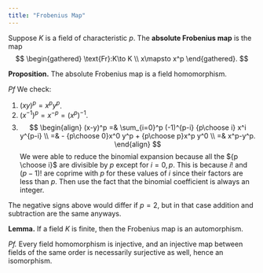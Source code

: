 ```yaml
---
title: "Frobenius Map"
---
```


Suppose $K$ is a field of characteristic $p$. The **absolute Frobenius map** is the map
$$
\begin{gathered}
\text{Fr}:K\to K \\
x\mapsto x^p
\end{gathered}.
$$

**Proposition.** The absolute Frobenius map is a field homomorphism.

_Pf_ We check:
1. $(xy)^p = x^py^p$.
2. $(x^{-1})^p = x^{-p} = (x^p)^{-1}$.
3. $$
\begin{align}
(x-y)^p =& \sum_{i=0}^p (-1)^{p-i} {p\choose i} x^i y^{p-i} \\
=& - {p\choose 0}x^0 y^p + {p\choose p}x^p y^0 \\
=& x^p-y^p.
\end{align}
$$
We were able to reduce the binomial expansion because all the ${p \choose i}$ are divisible by $p$ except for $i=0,p$. This is because $i!$ and $(p-1)!$ are coprime with $p$ for these values of $i$ since their factors are less than $p$. Then use the fact that the binomial coefficient is always an integer. 

The negative signs above would differ if $p=2$, but in that case addition and subtraction are the same anyways.

**Lemma.** If a field $K$ is finite, then the Frobenius map is an automorphism.

_Pf._ Every field homomorphism is injective, and an injective map between fields of the same order is necessarily surjective as well, hence an isomorphism.
